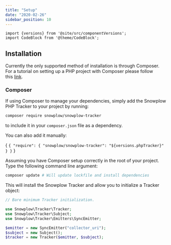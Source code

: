 ```yaml
---
title: "Setup"
date: "2020-02-26"
sidebar_position: 10
---
```


```mdx-code-block
import {versions} from '@site/src/componentVersions';
import CodeBlock from '@theme/CodeBlock';
```

## Installation

Currently the only supported method of installation is through Composer. For a tutorial on setting up a PHP project with Composer please follow this [link](https://getcomposer.org/doc/00-intro.md).

### Composer

If using Composer to manage your dependencies, simply add the Snowplow PHP Tracker to your project by running:

```bash
composer require snowplow/snowplow-tracker
```

to include it in your `composer.json` file as a dependency.

You can also add it manually:

<CodeBlock language="json" title="composer.json">{
`{
    "require": {
        "snowplow/snowplow-tracker": "${versions.phpTracker}"
    }
}`
}</CodeBlock>

Assuming you have Composer setup correctly in the root of your project. Type the following command line argument:

```bash
composer update # Will update lockfile and install dependencies
```

This will install the Snowplow Tracker and allow you to initialize a Tracker object:

```php
// Bare minimum Tracker initialization.

use Snowplow\Tracker\Tracker;
use Snowplow\Tracker\Subject;
use Snowplow\Tracker\Emitters\SyncEmitter;

$emitter = new SyncEmitter("collector_uri");
$subject = new Subject();
$tracker = new Tracker($emitter, $subject);
```
